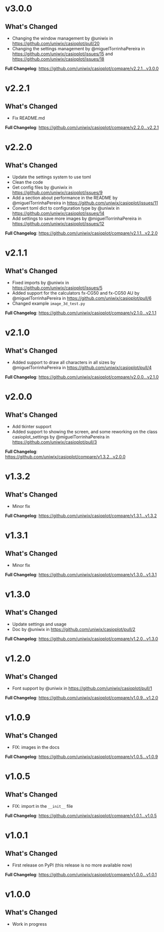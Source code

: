 # v3.0.0

## What's Changed

* Changing the window management by @uniwix in https://github.com/uniwix/casioplot/pull/20
* Changing the settings management by @miguelTorrinhaPereira in https://github.com/uniwix/casioplot/issues/15
  and https://github.com/uniwix/casioplot/issues/18

**Full Changelog**: https://github.com/uniwix/casioplot/compare/v2.2.1...v3.0.0

# v2.2.1

## What's Changed

* Fix README.md

**Full Changelog**: https://github.com/uniwix/casioplot/compare/v2.2.0...v2.2.1

# v2.2.0

## What's Changed

* Update the settings system to use toml
* Clean the code
* Get config files by @uniwix in https://github.com/uniwix/casioplot/issues/9
* Add a section about performance in the README by @miguelTorrinhaPereira
  in https://github.com/uniwix/casioplot/issues/11
* Convert toml dict to configuration type by @uniwix in https://github.com/uniwix/casioplot/issues/14
* Add settings to save more images by @miguelTorrinhaPereira in https://github.com/uniwix/casioplot/issues/12

**Full Changelog**: https://github.com/uniwix/casioplot/compare/v2.1.1...v2.2.0

# v2.1.1

## What's Changed

* Fixed imports by @uniwix in https://github.com/uniwix/casioplot/issues/5
* Added support for the calculators fx-CG50 and fx-CG50 AU by @miguelTorrinhaPereira
  in https://github.com/uniwix/casioplot/pull/6
* Changed example `image_3d_test.py`

**Full Changelog**: https://github.com/uniwix/casioplot/compare/v2.1.0...v2.1.1

# v2.1.0

## What's Changed

* Added support to draw all characters in all sizes by @miguelTorrinhaPereira
  in https://github.com/uniwix/casioplot/pull/4

**Full Changelog**: https://github.com/uniwix/casioplot/compare/v2.0.0...v2.1.0

# v2.0.0

## What's Changed

* Add tkinter support
* Added support to showing the screen, and some reworking on the class casioplot_settings by @miguelTorrinhaPereira
  in https://github.com/uniwix/casioplot/pull/3

**Full Changelog**: https://github.com/uniwix/casioplot/compare/v1.3.2...v2.0.0

# v1.3.2

## What's Changed

* Minor fix

**Full Changelog**: https://github.com/uniwix/casioplot/compare/v1.3.1...v1.3.2

# v1.3.1

## What's Changed

* Minor fix

**Full Changelog**: https://github.com/uniwix/casioplot/compare/v1.3.0...v1.3.1

# v1.3.0

## What's Changed

* Update settings and usage
* Doc by @uniwix in https://github.com/uniwix/casioplot/pull/2

**Full Changelog**: https://github.com/uniwix/casioplot/compare/v1.2.0...v1.3.0

# v1.2.0

## What's Changed

* Font support by @uniwix in https://github.com/uniwix/casioplot/pull/1

**Full Changelog**: https://github.com/uniwix/casioplot/compare/v1.0.9...v1.2.0

# v1.0.9

## What's Changed

* FIX: images in the docs

**Full Changelog**: https://github.com/uniwix/casioplot/compare/v1.0.5...v1.0.9

# v1.0.5

## What's Changed

* FIX: import in the ``__init__`` file

**Full Changelog**: https://github.com/uniwix/casioplot/compare/v1.0.1...v1.0.5

# v1.0.1

## What's Changed

* First release on PyPI (this release is no more available now)

**Full Changelog**: https://github.com/uniwix/casioplot/compare/v1.0.0...v1.0.1

# v1.0.0

## What's Changed

* Work in progress
